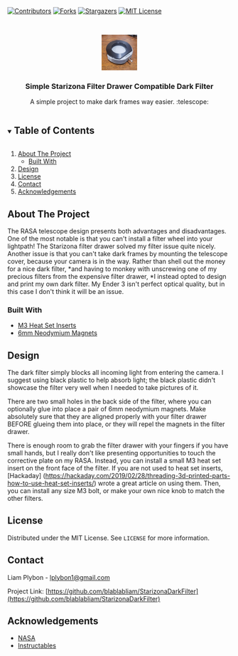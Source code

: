 

<!-- PROJECT SHIELDS -->
<!--
*** I'm using markdown "reference style" links for readability.
*** Reference links are enclosed in brackets [ ] instead of parentheses ( ).
*** See the bottom of this document for the declaration of the reference variables
*** for contributors-url, forks-url, etc. This is an optional, concise syntax you may use.
*** https://www.markdownguide.org/basic-syntax/#reference-style-links
-->
[![Contributors][contributors-shield]][contributors-url]
[![Forks][forks-shield]][forks-url]
[![Stargazers][stars-shield]][stars-url]
[![MIT License][license-shield]][license-url]



<!-- PROJECT LOGO -->
<br />
<p align="center">
  <a href="https://github.com/blablabliam/StarizonaDarkFilter">
    <img src="images/installed.jpg" alt="The dark filter, installed into the filter drawer." width="80" height="80">
  </a>

  <h3 align="center">Simple Starizona Filter Drawer Compatible Dark Filter</h3>

  <p align="center">
    A simple project to make dark frames way easier. :telescope: 
  </p>
</p>



<!-- TABLE OF CONTENTS -->
<details open="open">
  <summary><h2 style="display: inline-block">Table of Contents</h2></summary>
  <ol>
    <li>
      <a href="#about-the-project">About The Project</a>
      <ul>
        <li><a href="#built-with">Built With</a></li>
      </ul>
    </li>
    <li><a href="#design">Design</a></li>
    <li><a href="#license">License</a></li>
    <li><a href="#contact">Contact</a></li>
    <li><a href="#acknowledgements">Acknowledgements</a></li>
  </ol>
</details>



<!-- ABOUT THE PROJECT -->
## About The Project

The RASA telescope design presents both advantages and disadvantages. One of the most notable is that you can't install a filter wheel into your lightpath! The Starizona filter drawer solved my filter issue quite nicely. Another issue is that you can't take dark frames by mounting the telescope cover, because your camera is in the way. Rather than shell out the money for a nice dark filter, *and having to monkey with unscrewing one of my precious filters from the expensive filter drawer, *I instead opted to design and print my own dark filter. My Ender 3 isn't perfect optical quality, but in this case I don't think it will be an issue.


### Built With

* [M3 Heat Set Inserts](https://www.amazon.com/dp/B07D683Q26?ref=ppx_yo2_dt_b_product_details&th=1)
* [6mm Neodymium Magnets](https://www.amazon.com/gp/product/B077K364Z7/ref=ppx_yo_dt_b_search_asin_title?ie=UTF8&psc=1)


<!-- DESIGN DESCRIPTION -->
## Design

The dark filter simply blocks all incoming light from entering the camera. I suggest using black plastic to help absorb light; the black plastic didn't showcase the filter very well when I needed to take pictures of it. 

There are two small holes in the back side of the filter, where you can optionally glue into place a pair of 6mm neodymium magnets. Make absolutely sure that they are aligned properly with your filter drawer BEFORE glueing them into place, or they will repel the magnets in the filter drawer. 

There is enough room to grab the filter drawer with your fingers if you have small hands, but I really don't like presenting opportunities to touch the corrective plate on my RASA. Instead, you can install a small M3 heat set insert on the front face of the filter. If you are not used to heat set inserts, [Hackaday] (https://hackaday.com/2019/02/28/threading-3d-printed-parts-how-to-use-heat-set-inserts/) wrote a great article on using them. Then, you can install any size M3 bolt, or make your own nice knob to match the other filters. 



<!-- LICENSE -->
## License

Distributed under the MIT License. See `LICENSE` for more information.



<!-- CONTACT -->
## Contact

Liam Plybon - lplybon1@gmail.com

Project Link: [https://github.com/blablabliam/StarizonaDarkFilter](https://github.com/blablabliam/StarizonaDarkFilter)



<!-- ACKNOWLEDGEMENTS -->
## Acknowledgements

* [NASA](www.nasa.gov)
* [Instructables](www.instructables.com)



<!-- MARKDOWN LINKS & IMAGES -->
<!-- https://www.markdownguide.org/basic-syntax/#reference-style-links -->
[contributors-shield]: https://img.shields.io/github/contributors/blablabliam/StarizonaDarkFilter.svg?style=for-the-badge
[contributors-url]: https://github.com/blablabliam/StarizonaDarkFilter/graphs/contributors
[forks-shield]: https://img.shields.io/github/forks/blablabliam/StarizonaDarkFilter.svg?style=for-the-badge
[forks-url]: https://github.com/blablabliam/StarizonaDarkFilter/network/members
[stars-shield]: https://img.shields.io/github/stars/blablabliam/StarizonaDarkFilter.svg?style=for-the-badge
[stars-url]: https://github.com/blablabliam/StarizonaDarkFilter/stargazers
[issues-shield]: https://img.shields.io/github/issues/blablabliam/StarizonaDarkFilter.svg?style=for-the-badge
[issues-url]: https://github.com/blablabliam/StarizonaDarkFilter/issues
[license-shield]: https://img.shields.io/github/license/blablabliam/StarizonaDarkFilter.svg?style=for-the-badge
[license-url]: https://github.com/blablabliam/StarizonaDarkFilter/blob/master/LICENSE.txt
